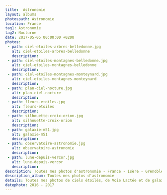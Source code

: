 ```yaml
---
title:  Astronomie
layout: albums
photospath: Astronomie
location: France
tag1: Astronomie
tag2: Nocturne
date: 2017-05-05 00:00:00 +0200
photos:
 - path: ciel-etoiles-arbres-belledonne.jpg
   alt: ciel-etoiles-arbres-belledonne
   description:
 - path: ciel-etoiles-montagnes-belledonne.jpg
   alt: ciel-etoiles-montagnes-belledonne
   description:
 - path: ciel-etoiles-montagnes-monteynard.jpg
   alt: ciel-etoiles-montagnes-monteynard
   description:
 - path: plan-ciel-nocture.jpg
   alt: plan-ciel-nocture
   description:
 - path: fleurs-etoiles.jpg
   alt: fleurs-etoiles
   description:
 - path: silhouette-croix-orion.jpg
   alt: silhouette-croix-orion
   description:
 - path: galaxie-m51.jpg
   alt: galaxie-m51
   description:
 - path: observatoire-astronomie.jpg
   alt: observatoire-astronomie
   description:
 - path: lune-depuis-vercor.jpg
   alt: lune-depuis-vercor
   description:
description: Toutes mes photos d'astronomie - France - Isère - Grenoble - Photographies - Nouvelle Zélande - Photographies
description_album: Toutes mes photos d'astronomie
details: Toutes mes photos de ciels étoilés, de Voie Lactée et de galaxies. C'est mon genre de photos préferé, celui qui permet de voir l'invisible à nos yeux. Je suis impatient de découvrir et de photographier le ciel réputé de la Nouvelle Zélande !
datephoto: 2016 - 2017
---
```

